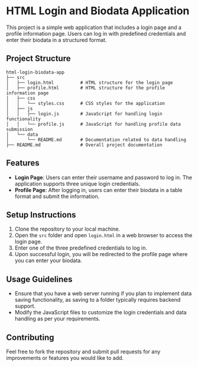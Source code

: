 # HTML Login and Biodata Application

This project is a simple web application that includes a login page and a profile information page. Users can log in with predefined credentials and enter their biodata in a structured format.

## Project Structure

```
html-login-biodata-app
├── src
│   ├── login.html          # HTML structure for the login page
│   ├── profile.html        # HTML structure for the profile information page
│   ├── css
│   │   └── styles.css      # CSS styles for the application
│   ├── js
│   │   ├── login.js        # JavaScript for handling login functionality
│   │   └── profile.js      # JavaScript for handling profile data submission
│   └── data
│       └── README.md       # Documentation related to data handling
├── README.md               # Overall project documentation
```

## Features

- **Login Page**: Users can enter their username and password to log in. The application supports three unique login credentials.
- **Profile Page**: After logging in, users can enter their biodata in a table format and submit the information.

## Setup Instructions

1. Clone the repository to your local machine.
2. Open the `src` folder and open `login.html` in a web browser to access the login page.
3. Enter one of the three predefined credentials to log in.
4. Upon successful login, you will be redirected to the profile page where you can enter your biodata.

## Usage Guidelines

- Ensure that you have a web server running if you plan to implement data saving functionality, as saving to a folder typically requires backend support.
- Modify the JavaScript files to customize the login credentials and data handling as per your requirements.

## Contributing

Feel free to fork the repository and submit pull requests for any improvements or features you would like to add.